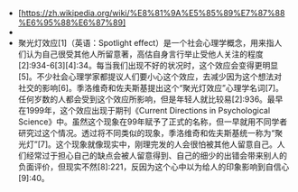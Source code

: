 - [https://zh.wikipedia.org/wiki/%E8%81%9A%E5%85%89%E7%87%88%E6%95%88%E6%87%89]
-
- 聚光灯效应[1]（英语：Spotlight effect）是一个社会心理学概念，用来指人们认为自己很受其他人所留意著，高估自身言行举止受他人关注的程度[2]:934-6[3][4]:34。每当我们出现不好的状况时，这个效应会变得更明显[5]。不少社会心理学家都提议人们要小心这个效应，去减少因为这个想法对社交的影响[6]。季洛维奇和佐夫斯基提出这个“聚光灯效应”心理学名词[7]。任何岁数的人都会受到这个效应所影响，但是年轻人就比较易[2]:936。最早在1999年，这个效应出现于期刊《Current Directions in Psychological Science》中。虽然这个现象在99年赋予了正式的名称，但一早就用不同学者研究过这个情况。透过将不同类似的现象，季洛维奇和佐夫斯基统一称为“聚光灯”[7]。这个现象就像现实中，刚理完发的人会很怕被其他人留意自己。人们经常过于担心自己的缺点会被人留意得到、自己的细少的出错会带来别人的负面评价，但现实不然[8]:221，反因为这个心中以为给人的印象影响到自信心[9]:40。